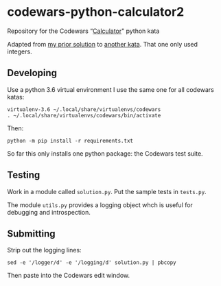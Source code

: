 # codewars-python-calculator2

Repository for the Codewars
“[Calculator](https://www.codewars.com/kata/5235c913397cbf2508000048/train/python)"
python kata

Adapted from [my prior
solution](https://github.com/leingang/codewars-python-calculator) to [another
kata](https://www.codewars.com/kata/52a78825cdfc2cfc87000005).  That one only
used integers.

## Developing

Use a python 3.6 virtual environment  I use the same one for all codewars katas:

    virtualenv-3.6 ~/.local/share/virtualenvs/codewars
    . ~/.local/share/virtualenvs/codewars/bin/activate

Then:

    python -m pip install -r requirements.txt

So far this only installs one python package: the Codewars test suite.

## Testing

Work in a module called `solution.py`.  Put the sample tests in `tests.py`.

The module `utils.py` provides a logging object whch is useful for debugging
and introspection.

## Submitting

Strip out the logging lines:

    sed -e '/logger/d' -e '/logging/d' solution.py | pbcopy

Then paste into the Codewars edit window.


